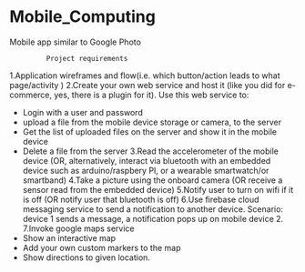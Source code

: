 # Mobile_Computing
Mobile app similar to Google Photo


             Project requirements
1.Application wireframes and flow(i.e. which button/action leads to what page/activity )
2.Create your own web service and host it (like you did for e-commerce, yes, there is a plugin for it). Use this web service to:
  - Login with a user and password
  - upload a file from the mobile device storage or camera,  to the server
  - Get the list of uploaded files on the server and show it in the mobile device
  - Delete a file from the server
3.Read the accelerometer of the mobile device (OR, alternatively, interact via bluetooth with an embedded device such as arduino/raspbery PI, or a wearable smartwatch/or smartband)
4.Take a picture using the onboard camera (OR receive a sensor read from the embedded device)
5.Notify user to turn on wifi if it is off (OR notify user that bluetooth is off)
6.Use firebase cloud messaging service to send a notification to another device. Scenario: device 1 sends a message, a notification pops up on mobile device 2.
7.Invoke google maps service
  - Show an interactive map
  - Add your own custom markers to the map
  - Show directions to given location.
